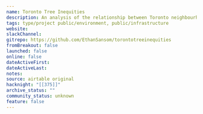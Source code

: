```yaml
---
name: Toronto Tree Inequities
description: An analysis of the relationship between Toronto neighbourhoods' street tree density, income, and visible minority population, utilizing spatial autoregression methods.
tags: type/project public/environment, public/infrastructure
website: 
slackChannel: 
gitrepo: https://github.com/EthanSansom/torontotreeinequities
fromBreakout: false
launched: false
online: false
dateActiveFirst: 
dateActiveLast: 
notes: 
source: airtable original
hacknight: "[[375]]"
archive_status: ""
community_status: unknown
feature: false
---
```

